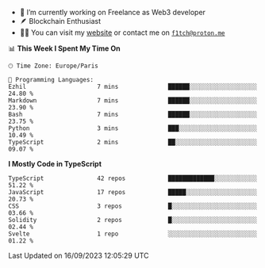- 🔭 I’m currently working on Freelance as Web3 developer
- 🪶 Blockchain Enthusiast
- 👨‍💻 You can visit my [website](https://f1tch.xyz) or contact me on [`f1tch@proton.me`](mailto:f1tch@proton.me)

<!--START_SECTION:waka-->
📊 **This Week I Spent My Time On** 

```text
🕑︎ Time Zone: Europe/Paris

💬 Programming Languages: 
Ezhil                    7 mins              ██████░░░░░░░░░░░░░░░░░░░   24.80 % 
Markdown                 7 mins              ██████░░░░░░░░░░░░░░░░░░░   23.90 % 
Bash                     7 mins              ██████░░░░░░░░░░░░░░░░░░░   23.75 % 
Python                   3 mins              ███░░░░░░░░░░░░░░░░░░░░░░   10.49 % 
TypeScript               2 mins              ██░░░░░░░░░░░░░░░░░░░░░░░   09.07 % 
```

**I Mostly Code in TypeScript** 

```text
TypeScript               42 repos            █████████████░░░░░░░░░░░░   51.22 % 
JavaScript               17 repos            █████░░░░░░░░░░░░░░░░░░░░   20.73 % 
CSS                      3 repos             █░░░░░░░░░░░░░░░░░░░░░░░░   03.66 % 
Solidity                 2 repos             █░░░░░░░░░░░░░░░░░░░░░░░░   02.44 % 
Svelte                   1 repo              ░░░░░░░░░░░░░░░░░░░░░░░░░   01.22 % 
```




 Last Updated on 16/09/2023 12:05:29 UTC
<!--END_SECTION:waka-->
